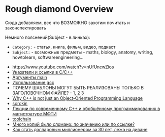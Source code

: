 # Rough diamond Overview

Сюда добавляем, все что ВОЗМОЖНО захотим почитать и законспектировать

Немного пояснений(Subject - в линках):
-  `Category:` - статья, книга, фильм, видео, подкаст
-   `Subject:` - возможные предметы - maths, biology, anatomy, writing, howtolearn, softwareengineering...

* https://www.youtube.com/watch?v=nUfUncwZios
* [Указатели и ссылки в C/C++](http://chernyy.ru/blog/2010/04/19/pointers-and-references-in-c-and-cpp)
* [Аргументы main](https://ru.stackoverflow.com/questions/227712/Для-чего-в-main-int-argc-char-argv)
* [Использование gcc](http://staff.mmcs.sfedu.ru/~ulysses/IT/C++/using_gcc.html)
* ПОЧЕМУ ШАБЛОНЫ МОГУТ БЫТЬ РЕАЛИЗОВАНЫ ТОЛЬКО В ЗАГОЛОВОЧНОМ ФАЙЛЕ? - [1](https://web-answers.ru/c/pochemu-shablony-mogut-byt-realizovany-tolko-v.html), [2](https://stackoverflow.com/questions/495021/why-can-templates-only-be-implemented-in-the-header-file) [3](https://isocpp.org/wiki/faq/templates\#templates-defn-vs-decl)
* [Why C++ is not just an Object-Oriented Programming Language](https://www.stroustrup.com/oopsla.pdf)
* [sorokin](https://lejabque.github.io/cpp-notes/print.html)
* [Лекции по современному C++ и обобщённому программированию в магистратуре МФТИ](https://www.youtube.com/playlist?list=PL3BR09unfgcgJPQZKaacwzGmcXMtEA-19)
* [toolchain](https://www.youtube.com/playlist?list=PL3BR09unfgchnggx7IJuSU57mxjMhrSaq)
* [Много копий было сломано: по значению или по ссылке?](https://www.youtube.com/watch?v=4M1MlW0sP0Q)
* [Как стать долларовым миллионером за 30 лет, лежа на диване](https://habr.com/ru/post/500754/)